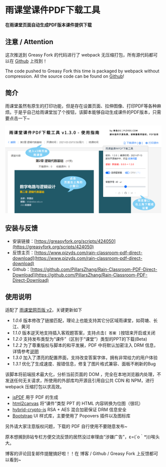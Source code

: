 # 雨课堂课件PDF下载工具
**在雨课堂页面自动生成PDF版本课件提供下载**

## 注意 / Attention
这次推送到 Greasy Fork 的代码进行了 webpack 无压缩打包，所有源代码都可以在 [Github](https://github.com/PillarsZhang/Rain-Classroom-PDF-Direct-Download) 上找到！

The code pushed to Greasy Fork this time is packaged by webpack without compression. All the source code can be found on [Github](https://github.com/PillarsZhang/Rain-Classroom-PDF-Direct-Download)!

## 简介
雨课堂虽然有原生的打印功能，但是存在设置页面、拉伸图像、打印PDF等各种麻烦。于是乎自己给雨课堂加了个按钮，该脚本能够自动生成课件的PDF版本，只需要点击一下~

![Rain-Classroom-PDF-Direct-Download-Screenshot-1](./docs/images/screenshot_pizyds_rain_v1.3.0.png)


## 安装与反馈
- 安装链接：[https://greasyfork.org/scripts/424050](https://greasyfork.org/scripts/424050)
- 反馈主页：[https://www.pizyds.com/rain-classroom-pdf-direct-download](https://www.pizyds.com/rain-classroom-pdf-direct-download)
- Github：[https://github.com/PillarsZhang/Rain-Classroom-PDF-Direct-Download](https://github.com/PillarsZhang/Rain-Classroom-PDF-Direct-Download)

## 使用说明

适配了 [雨课堂网页版 v2](https://www.yuketang.cn/v2/web)，关键更新如下

- *1.0.6* 版本修改了链接匹配，理论上也能支持其它分区域雨课堂，如荷塘、长江、黄河
- *1.1.0* 版本逆天地支持插入客观题答案，支持点击`[ 答案 ]`按钮来开启或关闭
- *1.2.0* 支持发布类型为“课件”（区别于“课堂”）类型的PPT的下载(Beta)
- *1.2.2* 为了尊重版权与脚本的和平发展，PDF 中将默认加密注入 DRM 信息，详情参考[说明](https://www.pizyds.com/rain-classroom-pdf-direct-download-pizyds-rain-drm/)
- *1.3.0* 加入了漂亮的配置界面，支持改变答案字体，拥有非常给力的用户体验
- *1.3.1* 优化了生成速度、报错信息，修复了图片格式兼容、面板不刷新的Bug

该脚本将前端技术最大化，分析当前页面的 DOM ，完全在本地浏览器内处理，不发送任何无关请求，所使用的外部库均开源且引用自公共 CDN 和 NPM，进行 webpack 压缩打包以求高效。

- [jsPDF](https://github.com/MrRio/jsPDF) 用于 PDF 的生成
- [html2canvas](https://github.com/niklasvh/html2canvas) 将“课件”类型 PPT 的 HTML 内容转换为位图（很坑）
- [hybrid-crypto-js](https://github.com/juhoen/hybrid-crypto-js) RSA + AES 混合加密保证 DRM 信息安全
- [Bootstrap](https://getbootstrap.com) UI 样式库，主要使用了 Popovers 插件以及图标库

另外请大家注意版权问题，下载的 PDF 自行使用不要随意发布~

原本想搁到B站专栏方便交流反馈的居然没过审理由“涉嫌广告”，ε=(´ο｀*)))唉头大。

博客的评论回复邮件提醒搞好啦！！在 博客 / Github / Greasy Fork 上反馈都可以看到~
